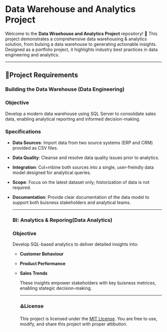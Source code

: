 # Data Warehouse and Analytics Project

Welcome to the **Data Wraehouse and Analytics Project** repository! 🚀
This project demonstrates a comprehensive data warehousing & analytics solution, from bulsing a data warehouse to generating actionable insights. Designed as a portfolio project, it highlights industry best practices in data engineering and analytics.

---

## 🚀Project Requirements

### Building the Data Warehouse (Data Engineering)

### Objective
Develop a modern data warehouse using SQL Server to consolidate sales data, enabling analytical reporting and informed decision-making.

### Specifications
- **Data Sources**: Import data from two source systems (ERP and CRM) provided as CSV files.
- **Data Quality**: Cleanse and resolve data quality issues prior to analytics.
- **Integration**: Col=mbine both sources into a single, user-freindly data model designed for analytical queries.
- **Scope**: Focus on the latest dataset only; historization of data is not required.
- **Documentation**: Provide clear documentation of the data model to support both buisness stakeholders and analytical teams.

  ---

  ### BI: Analytics & Reporing(Data Analytics)

  ### Objective
  Develop SQL-based analytics to deliver detailed insights into:
  - **Customer Behaviour**
  - **Product Performance**
  - **Sales Trends**

    These insights empower stakeholders with key buisness metrices, enabling stategic decision-making.

    ---

    ### ♨️License

    This project is licensed under the [MIT Ltcense](LICENSE). You are free to use, modify, and share this project with proper attibution.


